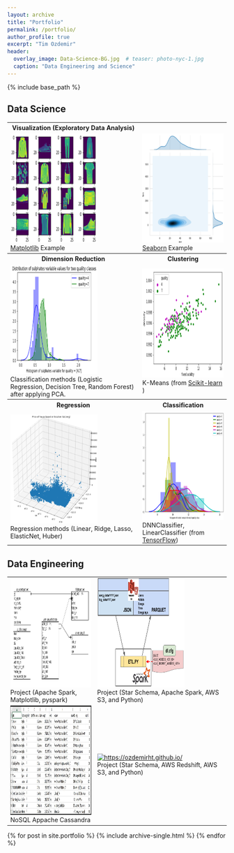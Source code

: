 ```yaml
---
layout: archive
title: "Portfolio"
permalink: /portfolio/
author_profile: true
excerpt: "Tim Ozdemir"
header:
  overlay_image: Data-Science-BG.jpg  # teaser: photo-nyc-1.jpg
  caption: "Data Engineering and Science"
---
```


{% include base_path %}

Data Science
------

<table style="border: none;margin: 0px auto;">
<tr>
 <th> Visualization (Exploratory Data Analysis)</th> <th> </th>
</tr>

<tr>
<td>
<a href="https://github.com/ozdemirht/Data-Science/tree/master/matplotlib/ex1/example.ipynb">
<img src="/images/matplotlib-1.png" alt="https://ozdemirht.github.io/" width="200" height="250">
</a>
<br> <a href="https://matplotlib.org/contents.html">Matplotlib</a> Example 
</td>

<td>
<a href="https://github.com/ozdemirht/Data-Science/blob/master/seaborn/ex1/example.ipynb">
<img src="/images/seaborn.png" alt="https://ozdemirht.github.io/" width="200" height="250">
</a>
<br> <a href="https://seaborn.pydata.org/">Seaborn</a> Example 
</td>
</tr>

<tr>  
 <th>Dimension Reduction</th> <th>Clustering</th>
</tr>

<tr>
 <td>
  <a href="https://github.com/ozdemirht/Data-Science/blob/master/learn/pca/ex1/example.ipynb">
   <img src="/images/pca-1.png" alt="https://ozdemirht.github.io/" width="200" height="250">
  </a>
  <br> Classification methods (Logistic Regression, Decision Tree, Random Forest) after applying PCA. 
 </td>

 <td>
  <a href="https://github.com/ozdemirht/Data-Science/blob/master/learn/clustering/ex1/example.ipynb">
   <img src="/images/kmeans-1.png" alt="https://ozdemirht.github.io/" width="200" height="250">
  </a>
  <br> K-Means (from <a href="https://scikit-learn.org/">Scikit-learn</a> )
 </td>
</tr>

<tr>
 <th>Regression</th> <th>Classification</th>
</tr>

<tr>
 <td>
  <a href="https://github.com/ozdemirht/Data-Science/blob/master/learn/regression/ex1/example.ipynb">
   <img src="/images/regression-1.png" alt="https://ozdemirht.github.io/" width="200" height="250">
  </a>
  <br> Regression methods (Linear, Ridge, Lasso, ElasticNet, Huber) 
 </td>

 <td>
  <a href="https://github.com/ozdemirht/Data-Science/blob/master/learn/classification/ex1/example.ipynb">
   <img src="/images/classification-1.png" alt="https://ozdemirht.github.io/" width="200" height="250">
  </a>
  <br>  DNNClassifier, LinearClassifier (from <a href="https://www.tensorflow.org/">TensorFlow</a>)
 </td>
</tr>
</table>

Data Engineering
------
<table style="border: none;margin: 0px auto;">

<tr>
<td>
<a href="https://github.com/ozdemirht/Data-Enginering/blob/master/capstone/Capstone%20Project%20Report.ipynb">
<img src="/images/de-erd-1.png" alt="https://ozdemirht.github.io/" width="200" height="250">
</a>
<br> Project (Apache Spark, Matplotlib, pyspark)  
</td>

<td>
<a href="https://github.com/ozdemirht/Data-Enginering/tree/master/Project-4">
<img src="/images/de-erd-2.png" alt="https://ozdemirht.github.io/" width="200" height="250">
</a>
<br> Project (Star Schema, Apache Spark, AWS S3, and Python) 
</td>
</tr>

<tr>
<td>
<a href="https://github.com/ozdemirht/Data-Enginering/blob/master/project-2%20(Apache%20Cassandra)/Project_1B_%20Project.ipynb">
<img src="/images/de-cassandra.jpg" alt="https://ozdemirht.github.io/" width="200" height="250">
</a>
<br> NoSQL Appache Cassandra    
</td>
 
<td>
<a href="https://github.com/ozdemirht/Data-Enginering/tree/master/Project-4">
<img src="/images/data-science-1.jpg" alt="https://ozdemirht.github.io/" width="200" height="250">
</a>
<br> Project (Star Schema, AWS Redshift, AWS S3, and Python) 
</td>
</tr>

</table>


{% for post in site.portfolio %}
  {% include archive-single.html %}
{% endfor %}

